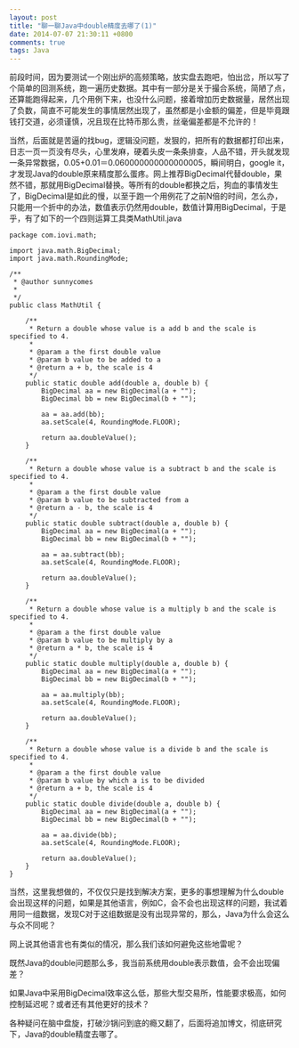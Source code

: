 ```yaml
---
layout: post
title: "聊一聊Java中double精度去哪了(1)"
date: 2014-07-07 21:30:11 +0800
comments: true
tags: Java
---
```

前段时间，因为要测试一个刚出炉的高频策略，放实盘去跑吧，怕出岔，所以写了个简单的回测系统，跑一遍历史数据。其中有一部分是关于撮合系统，简陋了点，还算能跑得起来，几个用例下来，也没什么问题，接着增加历史数据量，居然出现了负数，简直不可能发生的事情居然出现了，虽然都是小金额的偏差，但是毕竟跟钱打交道，必须谨慎，况且现在比特币那么贵，丝毫偏差都是不允许的！

当然，后面就是苦逼的找bug，逻辑没问题，发狠的，把所有的数据都打印出来，日志一页一页没有尽头，心里发麻，硬着头皮一条条排查，人品不错，开头就发现一条异常数据，0.05+0.01＝0.060000000000000005，瞬间明白，google it，才发现Java的double原来精度那么蛋疼。网上推荐BigDecimal代替double，果然不错，那就用BigDecimal替换。等所有的double都换之后，狗血的事情发生了，BigDecimal是如此的慢，以至于跑一个用例花了之前N倍的时间，怎么办，只能用一个折中的办法，数值表示仍然用double，数值计算用BigDecimal，于是乎，有了如下的一个四则运算工具类MathUtil.java

	package com.iovi.math;
	
	import java.math.BigDecimal;
	import java.math.RoundingMode;
	
	/**
	 * @author sunnycomes
	 * 
	 */
	public class MathUtil {
	
		/**
		 * Return a double whose value is a add b and the scale is specified to 4.
		 * 
		 * @param a the first double value
		 * @param b value to be added to a
		 * @return a + b, the scale is 4
		 */
		public static double add(double a, double b) {
			BigDecimal aa = new BigDecimal(a + "");
			BigDecimal bb = new BigDecimal(b + "");
	
			aa = aa.add(bb);
			aa.setScale(4, RoundingMode.FLOOR);
	
			return aa.doubleValue();
		}
	
		/**
		 * Return a double whose value is a subtract b and the scale is specified to 4.
		 * 
		 * @param a the first double value
		 * @param b value to be subtracted from a
		 * @return a - b, the scale is 4
		 */
		public static double subtract(double a, double b) {
			BigDecimal aa = new BigDecimal(a + "");
			BigDecimal bb = new BigDecimal(b + "");
	
			aa = aa.subtract(bb);
			aa.setScale(4, RoundingMode.FLOOR);
	
			return aa.doubleValue();
		}
	
		/**
		 * Return a double whose value is a multiply b and the scale is specified to 4.
		 * 
		 * @param a the first double value
		 * @param b value to be multiply by a
		 * @return a * b, the scale is 4
		 */
		public static double multiply(double a, double b) {
			BigDecimal aa = new BigDecimal(a + "");
			BigDecimal bb = new BigDecimal(b + "");
	
			aa = aa.multiply(bb);
			aa.setScale(4, RoundingMode.FLOOR);
	
			return aa.doubleValue();
		}
	
		/**
		 * Return a double whose value is a divide b and the scale is specified to 4.
		 * 
		 * @param a the first double value
		 * @param b value by which a is to be divided
		 * @return a + b, the scale is 4
		 */
		public static double divide(double a, double b) {
			BigDecimal aa = new BigDecimal(a + "");
			BigDecimal bb = new BigDecimal(b + "");
	
			aa = aa.divide(bb);
			aa.setScale(4, RoundingMode.FLOOR);
	
			return aa.doubleValue();
		}
	}

当然，这里我想做的，不仅仅只是找到解决方案，更多的事想理解为什么double会出现这样的问题，如果是其他语言，例如C，会不会也出现这样的问题，我试着用同一组数据，发现C对于这组数据是没有出现异常的，那么，Java为什么会这么与众不同呢？

网上说其他语言也有类似的情况，那么我们该如何避免这些地雷呢？

既然Java的double问题那么多，我当前系统用double表示数值，会不会出现偏差？

如果Java中采用BigDecimal效率这么低，那些大型交易所，性能要求极高，如何控制延迟呢？或者还有其他更好的技术？

各种疑问在脑中盘旋，打破沙锅问到底的瘾又翻了，后面将追加博文，彻底研究下，Java的double精度去哪了。


<!-- more -->